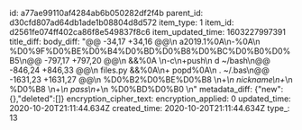 id: a77ae99110af4284ab6b050282df2f4b
parent_id: d30cfd807ad64db1ade1b08804d8d572
item_type: 1
item_id: d2561fe074ff402ca86f8e549837f8c6
item_updated_time: 1603227997391
title_diff: 
body_diff: "@@ -34,17 +34,16 @@\n a2019.1%0A\n-%0A\n %D0%9F%D0%BE%D0%B4%D0%BD%D0%B8%D0%BC%D0%B0%D0%B5\n@@ -797,17 +797,20 @@\n  &&%0A    \n-c\n+push\n d ~/bash\n@@ -846,24 +846,33 @@\n files.py &&%0A\n+    popd%0A\n     . ~/.bas\n@@ -1631,23 +1631,27 @@\n %D0%B2%D0%BE%D0%B8 \n+*\n nickname\n+*\n  %D0%B8 \n+*\n pass\n+*\n  %D0%BD%D0%B0 \n"
metadata_diff: {"new":{},"deleted":[]}
encryption_cipher_text: 
encryption_applied: 0
updated_time: 2020-10-20T21:11:44.634Z
created_time: 2020-10-20T21:11:44.634Z
type_: 13